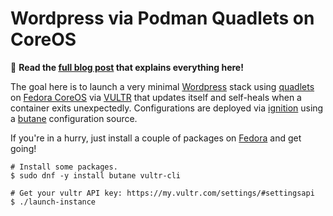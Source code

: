 # Wordpress via Podman Quadlets on CoreOS

📝 **Read the [full blog post] that explains everything here!**

[full blog post]: https://major.io/p/quadlets-replace-docker-compose/

The goal here is to launch a very minimal [Wordpress] stack using [quadlets] on [Fedora
CoreOS] via [VULTR] that updates itself and self-heals when a container exits
unexpectedly. Configurations are deployed via [ignition] using a [butane] configuration
source.

If you're in a hurry, just install a couple of packages on [Fedora] and get going!

```console
# Install some packages.
$ sudo dnf -y install butane vultr-cli

# Get your vultr API key: https://my.vultr.com/settings/#settingsapi
$ ./launch-instance
```

[Wordpress]: https://wordpress.org/
[quadlets]: https://www.redhat.com/sysadmin/quadlet-podman
[Fedora CoreOS]: https://fedoraproject.org/coreos/
[VULTR]: https://www.vultr.com/?ref=9544589-8H
[ignition]: https://coreos.github.io/ignition/
[butane]: https://coreos.github.io/butane/
[Fedora]: https://fedoraproject.org/

